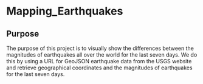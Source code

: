 # Mapping_Earthquakes
## Purpose
The purpose of this project is to visually show the differences between the magnitudes of earthquakes all over the world for the last seven days. We do this by using a URL for GeoJSON earthquake data from the USGS website and retrieve geographical coordinates and the magnitudes of earthquakes for the last seven days.
